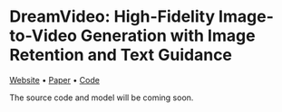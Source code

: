 # DreamVideo: High-Fidelity Image-to-Video Generation with Image Retention and Text Guidance

[Website](https://anonymous0769.github.io/DreamVideo/) • [Paper]() • [Code](https://github.com/anonymous0769/DreamVideo)

The source code and model will be coming soon.
